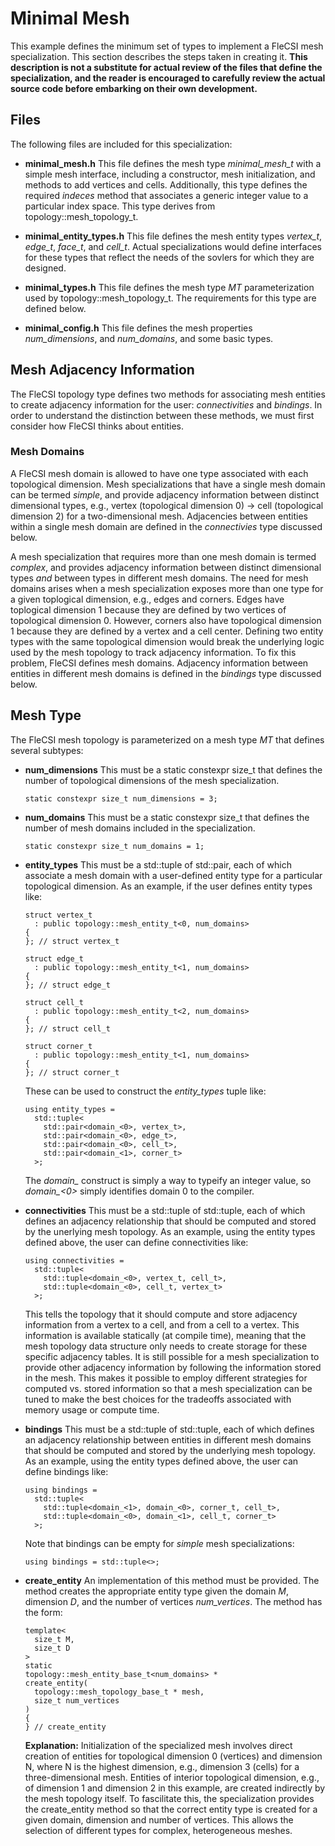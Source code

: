 <!-- CINCHDOC DOCUMENT(Developer Guide) SECTION(Minimal Mesh) -->

# Minimal Mesh

This example defines the minimum set of types to implement a FleCSI mesh
specialization. This section describes the steps taken in creating it.
**This description is not a substitute for actual review of the files
that define the specialization, and the reader is encouraged to
carefully review the actual source code before embarking on their own
development.**

## Files

The following files are included for this specialization:

* **minimal_mesh.h** This file defines the mesh type *minimal_mesh_t*
  with a simple mesh interface, including a constructor, mesh
  initialization, and methods to add vertices and cells. Additionally,
  this type defines the required *indeces* method that associates a
  generic integer value to a particular index space. This type derives
  from topology::mesh_topology_t.

* **minimal_entity_types.h** This file defines the mesh entity types
  *vertex_t*, *edge_t*, *face_t*, and *cell_t*. Actual specializations
  would define interfaces for these types that reflect the needs of the
  sovlers for which they are designed.

* **minimal_types.h** This file defines the mesh type *MT*
  parameterization used by topology::mesh_topology_t. The requirements
  for this type are defined below.

* **minimal_config.h** This file defines the mesh properties
  *num_dimensions*, and *num_domains*, and some basic types.

## Mesh Adjacency Information

The FleCSI topology type defines two methods for associating mesh
entities to create adjacency information for the user: *connectivities*
and *bindings*. In order to understand the distinction between these
methods, we must first consider how FleCSI thinks about entities.

### Mesh Domains

A FleCSI mesh domain is allowed to have one type associated with each
topological dimension. Mesh specializations that have a single mesh
domain can be termed *simple*, and provide adjacency information between
distinct dimensional types, e.g., vertex (topological dimension 0) ->
cell (topological dimension 2) for a two-dimensional mesh. Adjacencies
between entities within a single mesh domain are defined in the
*connectivies* type discussed below.

A mesh specialization that requires more than one mesh domain is termed
*complex*, and provides adjacency information between distinct
dimensional types *and* between types in different mesh domains. The need
for mesh domains arises when a mesh specialization exposes more than one
type for a given toplogical dimension, e.g., edges and corners. Edges
have toplogical dimension 1 because they are defined by two vertices of
topological dimension 0. However, corners also have topological
dimension 1 because they are defined by a vertex and a cell center.
Defining two entity types with the same topological dimension would
break the underlying logic used by the mesh topology to track adjacency
information. To fix this problem, FleCSI defines mesh domains. Adjacency
information between entities in different mesh domains is defined in the
*bindings* type discussed below.

## Mesh Type

The FleCSI mesh topology is parameterized on a mesh type *MT* that defines
several subtypes:

* **num_dimensions** This must be a static constexpr size_t that
  defines the number of topological dimensions of the mesh
  specialization.

      static constexpr size_t num_dimensions = 3;

* **num_domains** This must be a static constexpr size_t that defines
  the number of mesh domains included in the specialization.

      static constexpr size_t num_domains = 1;

* **entity_types** This must be a std::tuple of std::pair, each of which
  associate a mesh domain with a user-defined entity type for a
  particular topological dimension. As an example, if the user defines
  entity types like:

      struct vertex_t
        : public topology::mesh_entity_t<0, num_domains>
      {
      }; // struct vertex_t

      struct edge_t
        : public topology::mesh_entity_t<1, num_domains>
      {
      }; // struct edge_t

      struct cell_t
        : public topology::mesh_entity_t<2, num_domains>
      {
      }; // struct cell_t

      struct corner_t
        : public topology::mesh_entity_t<1, num_domains>
      {
      }; // struct corner_t

  These can be used to construct the *entity_types* tuple like:

      using entity_types =
        std::tuple<
          std::pair<domain_<0>, vertex_t>,
          std::pair<domain_<0>, edge_t>,
          std::pair<domain_<0>, cell_t>,
          std::pair<domain_<1>, corner_t>
        >;

  The *domain_<N>* construct is simply a way to typeify an integer
  value, so *domain_<0>* simply identifies domain 0 to the compiler.

* **connectivities** This must be a std::tuple of std::tuple, each of
  which defines an adjacency relationship that should be computed and
  stored by the unerlying mesh topology. As an example, using the entity
  types defined above, the user can define connectivities like:

      using connectivities =
        std::tuple<
          std::tuple<domain_<0>, vertex_t, cell_t>,
          std::tuple<domain_<0>, cell_t, vertex_t>
        >;

  This tells the topology that it should compute and store adjacency
  information from a vertex to a cell, and from a cell to a vertex. This
  information is available statically (at compile time), meaning that
  the mesh topology data structure only needs to create storage for
  these specific adjacency tables. It is still possible for a mesh
  specialization to provide other adjacency information by following the
  information stored in the mesh. This makes it possible to employ
  different strategies for computed vs. stored information so that a
  mesh specialization can be tuned to make the best choices for the
  tradeoffs associated with memory usage or compute time.

* **bindings** This must be a std::tuple of std::tuple, each of which
  defines an adjacency relationship between entities in different mesh
  domains that should be computed and stored by the underlying mesh
  topology. As an example, using the entity types defined above, the
  user can define bindings like:

      using bindings =
        std::tuple<
          std::tuple<domain_<1>, domain_<0>, corner_t, cell_t>,
          std::tuple<domain_<0>, domain_<1>, cell_t, corner_t>
        >;

  Note that bindings can be empty for *simple* mesh specializations:

      using bindings = std::tuple<>;

* **create_entity** An implementation of this method must be provided.
  The method creates the appropriate entity type given the domain *M*,
  dimension *D*, and the number of vertices *num_vertices*. The method
  has the form:

      template<
        size_t M,
        size_t D
      >
      static
      topology::mesh_entity_base_t<num_domains> *
      create_entity(
        topology::mesh_topology_base_t * mesh,
        size_t num_vertices
      )
      {
      } // create_entity

  **Explanation:** Initialization of the specialized mesh involves
  direct creation of entities for topological dimension 0 (vertices) and
  dimension N, where N is the highest dimension, e.g., dimension 3
  (cells) for a three-dimensional mesh. Entities of interior topological
  dimension, e.g., of dimension 1 and dimension 2 in this example, are
  created indirectly by the mesh topology itself. To fascilitate this,
  the specialization provides the create_entity method so that the
  correct entity type is created for a given domain, dimension and
  number of vertices. This allows the selection of different types for
  complex, heterogeneous meshes.

<!-- vim: set tabstop=2 shiftwidth=2 expandtab fo=cqt tw=72 : -->
